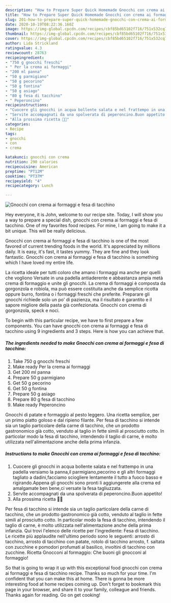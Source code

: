 ```yaml
---
description: "How to Prepare Super Quick Homemade Gnocchi con crema ai formaggi e fesa di tacchino"
title: "How to Prepare Super Quick Homemade Gnocchi con crema ai formaggi e fesa di tacchino"
slug: 201-how-to-prepare-super-quick-homemade-gnocchi-con-crema-ai-formaggi-e-fesa-di-tacchino
date: 2020-10-19T08:22:36.160Z
image: https://img-global.cpcdn.com/recipes/cbf85bd65102f716/751x532cq70/gnocchi-con-crema-ai-formaggi-e-fesa-di-tacchino-recipe-main-photo.jpg
thumbnail: https://img-global.cpcdn.com/recipes/cbf85bd65102f716/751x532cq70/gnocchi-con-crema-ai-formaggi-e-fesa-di-tacchino-recipe-main-photo.jpg
cover: https://img-global.cpcdn.com/recipes/cbf85bd65102f716/751x532cq70/gnocchi-con-crema-ai-formaggi-e-fesa-di-tacchino-recipe-main-photo.jpg
author: Lida Strickland
ratingvalue: 4.3
reviewcount: 28763
recipeingredient:
- "750 g gnocchi freschi"
- " Per la crema ai formaggi"
- "200 ml panna"
- "50 g parmigiano"
- "50 g pecorino"
- "50 g fontina"
- "50 g asiago"
- "80 g fesa di tacchino"
- " Peperoncino"
recipeinstructions:
- "Cuocere gli gnocchi in acqua bollente salata e nel frattempo in una padella versiamo la panna,il parmigiano,pecorino e gli altri formaggi tagliato a dadini,facciamo sciogliere lentamente il tutto a fuoco basso e rigirando.Appena gli gnocchi sono pronti li aggiungerete alla crema ed amalgamate ben bene,ci versate la fesa tagliuzzata."
- "Servite accompagnati da una spolverata di peperoncino.Buon appetito!"
- "Alla prossima ricetta 👩‍🍳"
categories:
- Recipe
tags:
- gnocchi
- con
- crema

katakunci: gnocchi con crema 
nutrition: 290 calories
recipecuisine: American
preptime: "PT12M"
cooktime: "PT37M"
recipeyield: "4"
recipecategory: Lunch

---
```



![Gnocchi con crema ai formaggi e fesa di tacchino](https://img-global.cpcdn.com/recipes/cbf85bd65102f716/751x532cq70/gnocchi-con-crema-ai-formaggi-e-fesa-di-tacchino-recipe-main-photo.jpg)

Hey everyone, it is John, welcome to our recipe site. Today, I will show you a way to prepare a special dish, gnocchi con crema ai formaggi e fesa di tacchino. One of my favorites food recipes. For mine, I am going to make it a bit unique. This will be really delicious.

Gnocchi con crema ai formaggi e fesa di tacchino is one of the most favored of current trending foods in the world. It's appreciated by millions daily. It is easy, it's fast, it tastes yummy. They are fine and they look fantastic. Gnocchi con crema ai formaggi e fesa di tacchino is something which I have loved my entire life.

La ricetta ideale per tutti coloro che amano i formaggi ma anche per quelli che vogliono Versate in una padella antiaderente e abbastanza ampia metà crema di formaggio e unite gli gnocchi. La crema di formaggi è composta da gorgonzola e robiola, ma può essere costituita anche da semplice ricotta oppure burro, fontina o i formaggi freschi che preferite. Preparare gli gnocchi richiede solo un po&#39; di pazienza, ma il risultato è garantito e il sapore migliore della pasta già confezionata. Gnocchi con crema di gorgonzola, speck e noci.


To begin with this particular recipe, we have to first prepare a few components. You can have gnocchi con crema ai formaggi e fesa di tacchino using 9 ingredients and 3 steps. Here is how you can achieve that.

<!--inarticleads1-->

##### The ingredients needed to make Gnocchi con crema ai formaggi e fesa di tacchino:

1. Take 750 g gnocchi freschi
1. Make ready  Per la crema ai formaggi
1. Get 200 ml panna
1. Prepare 50 g parmigiano
1. Get 50 g pecorino
1. Get 50 g fontina
1. Prepare 50 g asiago
1. Prepare 80 g fesa di tacchino
1. Make ready  Peperoncino


Gnocchi di patate e formaggio al pesto leggero. Una ricetta semplice, per un primo piatto goloso e dal ripieno filante. Per fesa di tacchino si intende sia un taglio particolare della carne di tacchino, che un prodotto gastronomico già cotto, venduto al taglio in fette simili al prosciutto cotto. In particolar modo la fesa di tacchino, intendendo il taglio di carne, è molto utilizzata nell&#39;alimentazione anche della prima infanzia. 

<!--inarticleads2-->

##### Instructions to make Gnocchi con crema ai formaggi e fesa di tacchino:

1. Cuocere gli gnocchi in acqua bollente salata e nel frattempo in una padella versiamo la panna,il parmigiano,pecorino e gli altri formaggi tagliato a dadini,facciamo sciogliere lentamente il tutto a fuoco basso e rigirando.Appena gli gnocchi sono pronti li aggiungerete alla crema ed amalgamate ben bene,ci versate la fesa tagliuzzata.
1. Servite accompagnati da una spolverata di peperoncino.Buon appetito!
1. Alla prossima ricetta 👩‍🍳


Per fesa di tacchino si intende sia un taglio particolare della carne di tacchino, che un prodotto gastronomico già cotto, venduto al taglio in fette simili al prosciutto cotto. In particolar modo la fesa di tacchino, intendendo il taglio di carne, è molto utilizzata nell&#39;alimentazione anche della prima infanzia. Qui trovi l&#39;elenco delle ricette per l&#39;ingrediente: Fesa di tacchino. Le ricette più applaudite nell&#39;ultimo periodo sono le seguenti: arrosto di tacchino, arrosto di tacchino con patate, rotolo di tacchino arrosto, f. saltata con zucchine e pomodori profumati al basilico, involtini di tacchino con zucchine. Ricetta Gnocconi al formaggio: Che buoni gli gnocconi al formaggio! 

So that is going to wrap it up with this exceptional food gnocchi con crema ai formaggi e fesa di tacchino recipe. Thanks so much for your time. I'm confident that you can make this at home. There is gonna be more interesting food at home recipes coming up. Don't forget to bookmark this page in your browser, and share it to your family, colleague and friends. Thanks again for reading. Go on get cooking!
